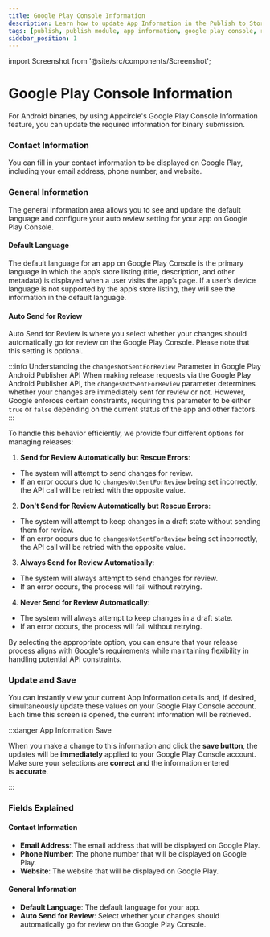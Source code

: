 ```yaml
---
title: Google Play Console Information
description: Learn how to update App Information in the Publish to Stores module of Appcircle for Google Play Console
tags: [publish, publish module, app information, google play console, review]
sidebar_position: 1
---
```


import Screenshot from '@site/src/components/Screenshot';

# Google Play Console Information

For Android binaries, by using Appcircle's Google Play Console Information feature, you can update the required information for binary submission.

<Screenshot url='https://cdn.appcircle.io/docs/assets/7140-20.png' />

### Contact Information

You can fill in your contact information to be displayed on Google Play, including your email address, phone number, and website.

<Screenshot url='https://cdn.appcircle.io/docs/assets/SP-236-2.png' />

### General Information

The general information area allows you to see and update the default language and configure your auto review setting for your app on Google Play Console.

#### Default Language

The default language for an app on Google Play Console is the primary language in which the app’s store listing (title, description, and other metadata) is displayed when a user visits the app’s page. If a user’s device language is not supported by the app’s store listing, they will see the information in the default language.

<Screenshot url='https://cdn.appcircle.io/docs/assets/BE5649-info.png' />

#### Auto Send for Review

Auto Send for Review is where you select whether your changes should automatically go for review on the Google Play Console. Please note that this setting is optional.

:::info Understanding the `changesNotSentForReview` Parameter in Google Play Android Publisher API
When making release requests via the Google Play Android Publisher API, the `changesNotSentForReview` parameter determines whether your changes are immediately sent for review or not. However, Google enforces certain constraints, requiring this parameter to be either `true` or `false` depending on the current status of the app and other factors.
:::

To handle this behavior efficiently, we provide four different options for managing releases:

1. **Send for Review Automatically but Rescue Errors**: 
- The system will attempt to send changes for review. 
- If an error occurs due to `changesNotSentForReview` being set incorrectly, the API call will be retried with the opposite value.

2. **Don't Send for Review Automatically but Rescue Errors**: 
- The system will attempt to keep changes in a draft state without sending them for review.
- If an error occurs due to `changesNotSentForReview` being set incorrectly, the API call will be retried with the opposite value.

3. **Always Send for Review Automatically**: 
- The system will always attempt to send changes for review.
- If an error occurs, the process will fail without retrying.

4. **Never Send for Review Automatically**: 
- The system will always attempt to keep changes in a draft state.
- If an error occurs, the process will fail without retrying.

By selecting the appropriate option, you can ensure that your release process aligns with Google's requirements while maintaining flexibility in handling potential API constraints.

<Screenshot url='https://cdn.appcircle.io/docs/assets/BE5649-info2.png' />

### Update and Save

You can instantly view your current App Information details and, if desired, simultaneously update these values on your Google Play Console account. Each time this screen is opened, the current information will be retrieved.

<Screenshot url='https://cdn.appcircle.io/docs/assets/SP-236-3.png' />

:::danger App Information Save

When you make a change to this information and click the **save button**, the updates will be **immediately** applied to your Google Play Console account. Make sure your selections are **correct** and the information entered is **accurate**.

:::

### Fields Explained

#### Contact Information

- **Email Address**: The email address that will be displayed on Google Play.
- **Phone Number**: The phone number that will be displayed on Google Play.
- **Website**: The website that will be displayed on Google Play.

#### General Information

- **Default Language**: The default language for your app.
- **Auto Send for Review**: Select whether your changes should automatically go for review on the Google Play Console.